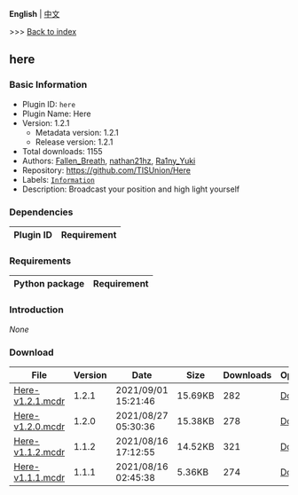 **English** | [中文](readme-zh_cn.md)

\>\>\> [Back to index](/readme.md)

## here

### Basic Information

- Plugin ID: `here`
- Plugin Name: Here
- Version: 1.2.1
  - Metadata version: 1.2.1
  - Release version: 1.2.1
- Total downloads: 1155
- Authors: [Fallen_Breath](https://github.com/Fallen-Breath), [nathan21hz](https://github.com/nathan21hz), [Ra1ny_Yuki](https://github.com/ra1ny-yuki)
- Repository: https://github.com/TISUnion/Here
- Labels: [`Information`](/labels/information/readme.md)
- Description: Broadcast your position and high light yourself

### Dependencies

| Plugin ID | Requirement |
| --- | --- |

### Requirements

| Python package | Requirement |
| --- | --- |

### Introduction

*None*

### Download

| File | Version | Date | Size | Downloads | Operations |
| --- | --- | --- | --- | --- | --- |
| [Here-v1.2.1.mcdr](https://github.com/TISUnion/Here/releases/tag/v1.2.1) | 1.2.1 | 2021/09/01 15:21:46 | 15.69KB | 282 | [Download](https://github.com/TISUnion/Here/releases/download/v1.2.1/Here-v1.2.1.mcdr) |
| [Here-v1.2.0.mcdr](https://github.com/TISUnion/Here/releases/tag/v1.2.0) | 1.2.0 | 2021/08/27 05:30:36 | 15.38KB | 278 | [Download](https://github.com/TISUnion/Here/releases/download/v1.2.0/Here-v1.2.0.mcdr) |
| [Here-v1.1.2.mcdr](https://github.com/TISUnion/Here/releases/tag/v1.1.2) | 1.1.2 | 2021/08/16 17:12:55 | 14.52KB | 321 | [Download](https://github.com/TISUnion/Here/releases/download/v1.1.2/Here-v1.1.2.mcdr) |
| [Here-v1.1.1.mcdr](https://github.com/TISUnion/Here/releases/tag/v1.1.1) | 1.1.1 | 2021/08/16 02:45:38 | 5.36KB | 274 | [Download](https://github.com/TISUnion/Here/releases/download/v1.1.1/Here-v1.1.1.mcdr) |

